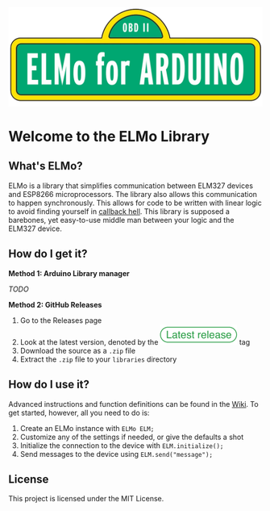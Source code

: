 ![ELMo Banner](misc/banner.png)
# Welcome to the ELMo Library

## What's ELMo?
ELMo is a library that simplifies communication between ELM327 devices and ESP8266 microprocessors. The library also allows this communication to happen synchronously. This allows for code to be written with linear logic to avoid finding yourself in [callback hell](http://callbackhell.com/). This library is supposed a barebones, yet easy-to-use middle man between your logic and the ELM327 device.

## How do I get it?
**Method 1: Arduino Library manager**

_TODO_

**Method 2: GitHub Releases**
1. Go to the Releases page
2. Look at the latest version, denoted by the ![Latest Release](misc/latest_release.svg) tag
3. Download the source as a `.zip` file
4. Extract the `.zip` file to your `libraries` directory

## How do I use it?
Advanced instructions and function definitions can be found in the [Wiki](https://github.com/rudydelorenzo/ELMo/wiki). To get started, however, all you need to do is:
1. Create an ELMo instance with `ELMo ELM;`
2. Customize any of the settings if needed, or give the defaults a shot
3. Initialize the connection to the device with `ELM.initialize();`
4. Send messages to the device using `ELM.send("message");`

## License
This project is licensed under the MIT License.